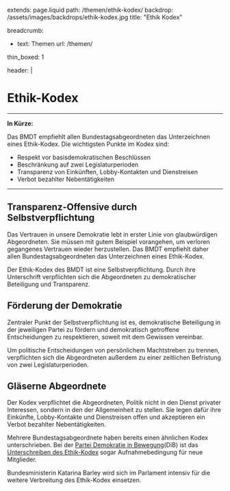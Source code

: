extends: page.liquid
path: /themen/ethik-kodex/
backdrop: /assets/images/backdrops/ethik-kodex.jpg
title: "Ethik Kodex"

breadcrumb:
 - text: Themen
   url: /themen/

thin_boxed: 1

header: |
    <h1>Ethik-Kodex</h1>
    <hr>
    <p><strong>In Kürze:</strong></p>
    <p>Das BMDT empfiehlt allen Bundestagsabgeordneten das Unterzeichnen eines Ethik-Kodex. Die wichtigsten Punkte im Kodex sind:</p>
    <ul>
    <li>Respekt vor basisdemokratischen Beschlüssen</li>
    <li>Beschränkung auf zwei Legislaturperioden</li>
    <li>Transparenz von Einkünften, Lobby-Kontakten und Dienstreisen</li>
    <li>Verbot bezahlter Nebentätigkeiten</li>
    </ul>


---


## Transparenz-Offensive durch Selbstverpflichtung
Das Vertrauen in unsere Demokratie lebt in erster Linie von glaubwürdigen Abgeordneten. Sie müssen mit gutem Beispiel vorangehen, um verloren gegangenes Vertrauen wieder herzustellen. Das BMDT empfiehlt daher allen Bundestagsabgeordneten das Unterzeichnen eines Ethik-Kodex.

Der Ethik-Kodex des BMDT ist eine Selbstverpflichtung. Durch ihre Unterschrift verpflichten sich die Abgeordneten zu demokratischer Beteiligung und Transparenz.

## Förderung der Demokratie
Zentraler Punkt der Selbstverpflichtung ist es, demokratische Beteiligung in der jeweiligen Partei zu fördern und demokratisch getroffene Entscheidungen zu respektieren, soweit mit dem Gewissen vereinbar.

Um politische Entscheidungen von persönlichem Machtstreben zu trennen, verpflichten sich die Abgeordneten außerdem zu einer zeitlichen Befristung von zwei Legislaturperioden.

## Gläserne Abgeordnete 
Der Kodex verpflichtet die Abgeordneten, Politik nicht in den Dienst privater Interessen, sondern in den der Allgemeinheit zu stellen. Sie legen dafür ihre Einkünfte, Lobby-Kontakte und Dienstreisen offen und akzeptieren ein Verbot bezahlter Nebentätigkeiten.

Mehrere Bundestagsabgeordnete haben bereits einen ähnlichen Kodex unterschrieben. Bei der [Partei Demokratie in Bewegung](https://bewegung.jetzt)(DiB) ist das [Unterschreiben des Ethik-Kodex](https://bewegung.jetzt/ethik-kodex/) sogar Aufnahmebedingung für neue Mitglieder.

Bundesministerin Katarina Barley wird sich im Parlament intensiv für die weitere Verbreitung des Ethik-Kodex einsetzen.
